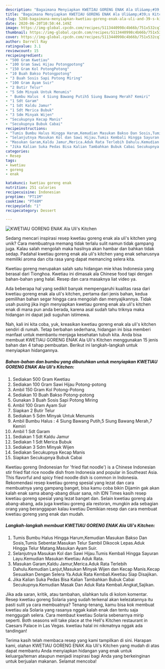 ```yaml
---
description: "Bagaimana Menyiapkan KWETIAU GORENG ENAK Ala Uli&amp;#39;s Kitchen Anti Gagal"
title: "Bagaimana Menyiapkan KWETIAU GORENG ENAK Ala Uli&amp;#39;s Kitchen Anti Gagal"
slug: 5288-bagaimana-menyiapkan-kwetiau-goreng-enak-ala-uli-and-39-s-kitchen-anti-gagal
date: 2020-06-20T10:50:44.149Z
image: https://img-global.cpcdn.com/recipes/5113440998c4b66b/751x532cq70/kwetiau-goreng-enak-ala-ulis-kitchen-foto-resep-utama.jpg
thumbnail: https://img-global.cpcdn.com/recipes/5113440998c4b66b/751x532cq70/kwetiau-goreng-enak-ala-ulis-kitchen-foto-resep-utama.jpg
cover: https://img-global.cpcdn.com/recipes/5113440998c4b66b/751x532cq70/kwetiau-goreng-enak-ala-ulis-kitchen-foto-resep-utama.jpg
author: Darrell Ray
ratingvalue: 3.1
reviewcount: 15
recipeingredient:
- "500 Gram Kwetiau"
- "100 Gram Sawi Hijau Potongpotong"
- "150 Gram Kol PotongPotong"
- "10 Buah Bakso Potongpotong"
- "3 Buah Sosis Sapi Potong Miring"
- "100 Gram Ayam Suir"
- "2 Butir Telur"
- "5 Sdm Minyak Untuk Menumis"
- " Bumbu Halus  4 Siung Bawang Putih5 Siung Bawang Merah7 Kemiri"
- "1 Sdt Garam"
- "1 Sdt Kaldu Jamur"
- "1 Sdt Merica Bubuk"
- "3 Sdm Minyak Wijen"
- "Secukupnya Kecap Manis"
- "Secukupnya Bubuk Cabai"
recipeinstructions:
- "Tumis Bumbu Halus Hingga Harum,Kemudian Masukan Bakso Dan Sosis,Tumis Sebentar.Masukan Telur Sambil Dikocok Lepas.Aduk Hingga Telur Matang.Masukan Ayam Suir."
- "Selanjutnya Masukan Kol dan Sawi Hijau.Tumis Kembali Hingga Sayuran Layu.Kemudian Masukan Kwetiau Aduk Rata."
- "Masukan Garam,Kaldu Jamur,Merica.Aduk Rata Terlebih Dahulu.Kemudian Lanjut,Masukan Minyak Wijen dan Kecap Manis.Kecap Sesuaikan Dengan Selera Ya.Aduk Rata Kembali.Kwetiau Siap Disajikan."
- "Jika Kalian Suka Pedas Bisa Kalian Tambahkan Bubuk Cabai Secukupnya.Kemudian Masak Dan Aduk Rata Kembali.Angkat,Sajikan."
categories:
- Resep
tags:
- kwetiau
- goreng
- enak

katakunci: kwetiau goreng enak 
nutrition: 251 calories
recipecuisine: Indonesian
preptime: "PT11M"
cooktime: "PT48M"
recipeyield: "1"
recipecategory: Dessert

---
```



![KWETIAU GORENG ENAK Ala Uli&#39;s Kitchen](https://img-global.cpcdn.com/recipes/5113440998c4b66b/751x532cq70/kwetiau-goreng-enak-ala-ulis-kitchen-foto-resep-utama.jpg)

Sedang mencari inspirasi resep kwetiau goreng enak ala uli&#39;s kitchen yang unik? Cara membuatnya memang tidak terlalu sulit namun tidak gampang juga. Kalau salah mengolah maka hasilnya akan hambar dan bahkan tidak sedap. Padahal kwetiau goreng enak ala uli&#39;s kitchen yang enak seharusnya memiliki aroma dan cita rasa yang dapat memancing selera kita.

Kwetiau goreng merupakan salah satu hidangan mie khas Indonesia yang berasal dari Tionghoa. Kwetiau ini dimasak ala Chinese food tapi dengan bahan-bahan yang halal. Resep dan cara masaknya liat video ya.

Ada beberapa hal yang sedikit banyak mempengaruhi kualitas rasa dari kwetiau goreng enak ala uli&#39;s kitchen, pertama dari jenis bahan, kedua pemilihan bahan segar hingga cara mengolah dan menyajikannya. Tidak usah pusing jika ingin menyiapkan kwetiau goreng enak ala uli&#39;s kitchen enak di mana pun anda berada, karena asal sudah tahu triknya maka hidangan ini dapat jadi suguhan istimewa.


Nah, kali ini kita coba, yuk, kreasikan kwetiau goreng enak ala uli&#39;s kitchen sendiri di rumah. Tetap berbahan sederhana, hidangan ini bisa memberi manfaat untuk membantu menjaga kesehatan tubuh kita. Anda bisa membuat KWETIAU GORENG ENAK Ala Uli&#39;s Kitchen menggunakan 15 jenis bahan dan 4 tahap pembuatan. Berikut ini langkah-langkah untuk menyiapkan hidangannya.

<!--inarticleads1-->

##### Bahan-bahan dan bumbu yang dibutuhkan untuk menyiapkan KWETIAU GORENG ENAK Ala Uli&#39;s Kitchen:

1. Sediakan 500 Gram Kwetiau
1. Sediakan 100 Gram Sawi Hijau Potong-potong
1. Ambil 150 Gram Kol Potong-Potong
1. Sediakan 10 Buah Bakso Potong-potong
1. Gunakan 3 Buah Sosis Sapi Potong Miring
1. Ambil 100 Gram Ayam Suir
1. Siapkan 2 Butir Telur
1. Sediakan 5 Sdm Minyak Untuk Menumis
1. Ambil  Bumbu Halus : 4 Siung Bawang Putih,5 Siung Bawang Merah,7 Kemiri
1. Ambil 1 Sdt Garam
1. Sediakan 1 Sdt Kaldu Jamur
1. Sediakan 1 Sdt Merica Bubuk
1. Sediakan 3 Sdm Minyak Wijen
1. Sediakan Secukupnya Kecap Manis
1. Siapkan Secukupnya Bubuk Cabai


Kwetiau goreng (Indonesian for &#39;fried flat noodle&#39;) is a Chinese Indonesian stir fried flat rice noodle dish from Indonesia and popular in Southeast Asia. This flavorful and spicy fried noodle dish is common in Indonesia. Rekomendasi resep kwetiau goreng spesial yang lezat dan cara membuatnya yang gampang banget, bisa kamu coba bikin Dijamin gak akan kalah enak sama abang-abang diluar sana, nih IDN Times kasih resep kwetiau goreng spesial yang lezat banget dan. Selain kwetiau goreng ala abang-abang, ada juga kwetiau goreng ala restoran, mungkin ada sebagian orang yang beranggapan kalau kwetiau Demikian resep dan cara membuat kwetiau goreng yang enak dan mudah. 

<!--inarticleads2-->

##### Langkah-langkah membuat KWETIAU GORENG ENAK Ala Uli&#39;s Kitchen:

1. Tumis Bumbu Halus Hingga Harum,Kemudian Masukan Bakso Dan Sosis,Tumis Sebentar.Masukan Telur Sambil Dikocok Lepas.Aduk Hingga Telur Matang.Masukan Ayam Suir.
1. Selanjutnya Masukan Kol dan Sawi Hijau.Tumis Kembali Hingga Sayuran Layu.Kemudian Masukan Kwetiau Aduk Rata.
1. Masukan Garam,Kaldu Jamur,Merica.Aduk Rata Terlebih Dahulu.Kemudian Lanjut,Masukan Minyak Wijen dan Kecap Manis.Kecap Sesuaikan Dengan Selera Ya.Aduk Rata Kembali.Kwetiau Siap Disajikan.
1. Jika Kalian Suka Pedas Bisa Kalian Tambahkan Bubuk Cabai Secukupnya.Kemudian Masak Dan Aduk Rata Kembali.Angkat,Sajikan.


Jika ada saran, kritik, atau tambahan, silahkan tulis di kolom komentar. Resep kwetiau goreng Solaria yang sudah terkenal akan kelezatannya itu pasti sulit ya cara membuatnya? Tenang-tenang, kamu bisa kok membuat kwetiau ala Solaria yang rasanya nggak kalah enak dan tentu saja menggugah selera. Cara membaut kwetiau Solaria sebenarnya mirip seperti. Both seasons will take place at the Hell&#39;s Kitchen restaurant in Caesars Palace in Las Vegas. kwetiau halal ini nikmatnya nggak ada tandingan! 

Terima kasih telah membaca resep yang kami tampilkan di sini. Harapan kami, olahan KWETIAU GORENG ENAK Ala Uli&#39;s Kitchen yang mudah di atas dapat membantu Anda menyiapkan hidangan yang enak untuk keluarga/teman ataupun menjadi inspirasi bagi Anda yang berkeinginan untuk berjualan makanan. Selamat mencoba!
